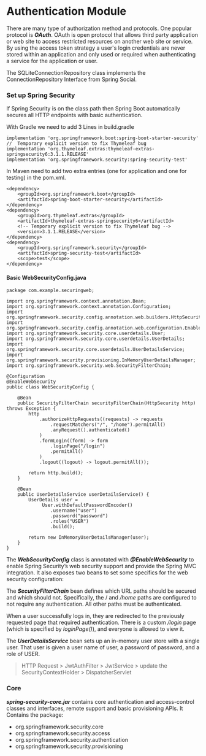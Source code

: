 # Authentication Module
There are many type of authorization method and protocols. One popular protocol is ***OAuth***. OAuth is open protocol that allows third party application or web site to access restricted resources on another web site or service. By using the access token strategy a user's login credentials are never stored within an application and only used or required when authenticating a service for the application or user.

The SQLiteConnectionRepository class implements the ConnectionRepository Interface from Spring Social. 


### Set up Spring Security
If Spring Security is on the class path then Spring Boot automatically secures all HTTP endpoints with basic authentication. 

With Gradle we need to add 3 Lines in build.gradle
~~~
implementation 'org.springframework.boot:spring-boot-starter-security'
//  Temporary explicit version to fix Thymeleaf bug
implementation 'org.thymeleaf.extras:thymeleaf-extras-springsecurity6:3.1.1.RELEASE'
implementation 'org.springframework.security:spring-security-test'
~~~

In Maven need to add two extra entries (one for application and one for testing) in the pom.xml.

~~~
<dependency>
	<groupId>org.springframework.boot</groupId>
	<artifactId>spring-boot-starter-security</artifactId>
</dependency>
<dependency>
	<groupId>org.thymeleaf.extras</groupId>
	<artifactId>thymeleaf-extras-springsecurity6</artifactId>
	<!-- Temporary explicit version to fix Thymeleaf bug -->
	<version>3.1.1.RELEASE</version>
</dependency>
<dependency>
	<groupId>org.springframework.security</groupId>
	<artifactId>spring-security-test</artifactId>
	<scope>test</scope>
</dependency>
~~~

#### Basic WebSecurityConfig.java
~~~
package com.example.securingweb;

import org.springframework.context.annotation.Bean;
import org.springframework.context.annotation.Configuration;
import org.springframework.security.config.annotation.web.builders.HttpSecurity;
import org.springframework.security.config.annotation.web.configuration.EnableWebSecurity;
import org.springframework.security.core.userdetails.User;
import org.springframework.security.core.userdetails.UserDetails;
import org.springframework.security.core.userdetails.UserDetailsService;
import org.springframework.security.provisioning.InMemoryUserDetailsManager;
import org.springframework.security.web.SecurityFilterChain;

@Configuration
@EnableWebSecurity
public class WebSecurityConfig {

	@Bean
	public SecurityFilterChain securityFilterChain(HttpSecurity http) throws Exception {
		http
			.authorizeHttpRequests((requests) -> requests
				.requestMatchers("/", "/home").permitAll()
				.anyRequest().authenticated()
			)
			.formLogin((form) -> form
				.loginPage("/login")
				.permitAll()
			)
			.logout((logout) -> logout.permitAll());

		return http.build();
	}

	@Bean
	public UserDetailsService userDetailsService() {
		UserDetails user =
			 User.withDefaultPasswordEncoder()
				.username("user")
				.password("password")
				.roles("USER")
				.build();

		return new InMemoryUserDetailsManager(user);
	}
}
~~~

The ***WebSecurityConfig*** class is annotated with ***@EnableWebSecurity*** to enable Spring Security’s web security support and provide the Spring MVC integration. It also exposes two beans to set some specifics for the web security configuration:

The ***SecurityFilterChain*** bean defines which URL paths should be secured and which should not. Specifically, the / and */home* paths are configured to not require any authentication. All other paths must be authenticated.

When a user successfully logs in, they are redirected to the previously requested page that required authentication. There is a custom */login* page (which is specified by *loginPage()*), and everyone is allowed to view it.

The ***UserDetailsService*** bean sets up an in-memory user store with a single user. That user is given a user name of user, a password of password, and a role of USER.


> HTTP Request > JwtAuthFilter > JwtService > update the SecurityContextHolder > DispatcherServlet








### Core
***spring-security-core.jar*** contains core authentication and access-control classes and interfaces, remote support and basic provisioning APIs. It Contains the package:
- org.springframework.security.core
- org.springframework.security.access
- org.springframework.security.authentication
- org.springframework.security.provisioning


